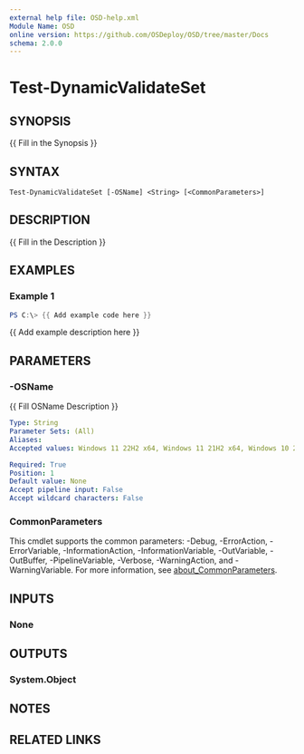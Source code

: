 ```yaml
---
external help file: OSD-help.xml
Module Name: OSD
online version: https://github.com/OSDeploy/OSD/tree/master/Docs
schema: 2.0.0
---
```


# Test-DynamicValidateSet

## SYNOPSIS
{{ Fill in the Synopsis }}

## SYNTAX

```
Test-DynamicValidateSet [-OSName] <String> [<CommonParameters>]
```

## DESCRIPTION
{{ Fill in the Description }}

## EXAMPLES

### Example 1
```powershell
PS C:\> {{ Add example code here }}
```

{{ Add example description here }}

## PARAMETERS

### -OSName
{{ Fill OSName Description }}

```yaml
Type: String
Parameter Sets: (All)
Aliases:
Accepted values: Windows 11 22H2 x64, Windows 11 21H2 x64, Windows 10 22H2 x64, Windows 10 21H2 x64, Windows 10 21H1 x64, Windows 10 20H2 x64, Windows 10 2004 x64, Windows 10 1909 x64, Windows 10 1903 x64, Windows 10 1809 x64

Required: True
Position: 1
Default value: None
Accept pipeline input: False
Accept wildcard characters: False
```

### CommonParameters
This cmdlet supports the common parameters: -Debug, -ErrorAction, -ErrorVariable, -InformationAction, -InformationVariable, -OutVariable, -OutBuffer, -PipelineVariable, -Verbose, -WarningAction, and -WarningVariable. For more information, see [about_CommonParameters](http://go.microsoft.com/fwlink/?LinkID=113216).

## INPUTS

### None

## OUTPUTS

### System.Object
## NOTES

## RELATED LINKS
